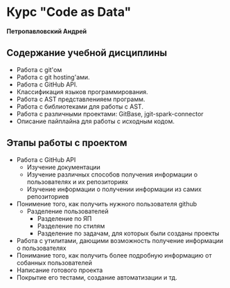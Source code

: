 # Курс "Code as Data"
**Петропавловский Андрей**  
## Содержание учебной дисциплины
- Работа с git'ом
- Работа с git hosting'ами.
- Работа с GitHub API.
- Классификация языков программирования.
- Работа с AST представленияем программ.
- Работа с библиотеками для работы с AST.
- Работа с различными проектами: GitBase,  jgit-spark-connector
- Описание пайплайна для работы с исходным кодом.

## Этапы работы с проектом
- Работа с GitHub API
    - Изучение документации
    - Изучение различных способов получения информации о пользователях и их репозиториях
    - Изучение информации о получении информации из самих репозиториев
- Понимение того, как получить нужного пользователя github
    - Разделение пользователей
        - Разделение по ЯП
        - Разделение по стилям
        - Разделение по задачам, для которых были созданы проекты
- Работа с утилитами, дающими возможность получение информации о пользователях
- Понимание того, как получить более подробную информацию от собанных пользователей  
- Написание готового проекта
- Покрытие его тестами, создание автоматизации и тд.
    
